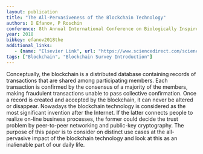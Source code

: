 ```yaml
---
layout: publication
title: "The All-Pervasiveness of the Blockchain Technology"
authors: D Efanov, P Roschin
conference: 8th Annual International Conference on Biologically Inspired Cognitive Architectures
year: 2018
bibkey: efanov2018the
additional_links:
   - {name: "Elsevier Link", url: "https://www.sciencedirect.com/science/article/pii/S1877050918300206"}
tags: ["Blockchain", "Blockchain Survey Introduction"]
---
```

Conceptually, the blockchain is a distributed database containing records of transactions that are shared among participating members. Each transaction is confirmed by the consensus of a majority of the members, making fraudulent transactions unable to pass collective confirmation. Once a record is created and accepted by the blockchain, it can never be altered or disappear.
Nowadays the blockchain technology is considered as the most significant invention after the Internet. If the latter connects people to realize on-line business processes, the former could decide the trust problem by peer-to-peer networking and public-key cryptography. The purpose of this paper is to consider on distinct use cases at the all-pervasive impact of the blockchain technology and look at this as an inalienable part of our daily life.